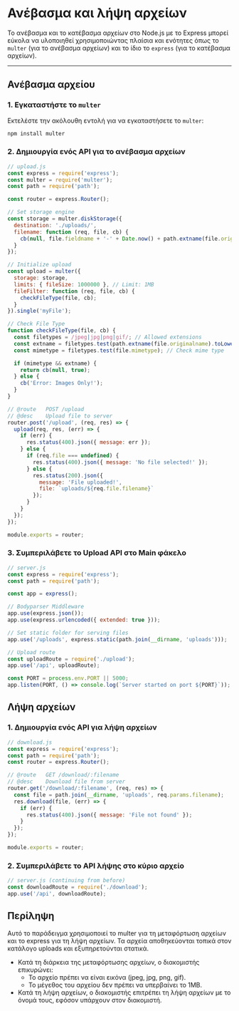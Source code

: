 # Ανέβασμα και λήψη αρχείων

Το ανέβασμα και το κατέβασμα αρχείων στο Node.js με το Express μπορεί εύκολα να υλοποιηθεί χρησιμοποιώντας πλαίσια και ενότητες όπως το `multer` (για το ανέβασμα αρχείων) και το ίδιο το `express` (για το κατέβασμα αρχείων).

---

## Ανέβασμα αρχείου

### 1. **Εγκαταστήστε το `multer`**

Εκτελέστε την ακόλουθη εντολή για να εγκαταστήσετε το `multer`:

```bash
npm install multer
```
### 2. Δημιουργία ενός API για το ανέβασμα αρχείων
```javascript
// upload.js
const express = require('express');
const multer = require('multer');
const path = require('path');

const router = express.Router();

// Set storage engine
const storage = multer.diskStorage({
  destination: './uploads/',
  filename: function (req, file, cb) {
    cb(null, file.fieldname + '-' + Date.now() + path.extname(file.originalname));
  }
});

// Initialize upload
const upload = multer({
  storage: storage,
  limits: { fileSize: 1000000 }, // Limit: 1MB
  fileFilter: function (req, file, cb) {
    checkFileType(file, cb);
  }
}).single('myFile');

// Check File Type
function checkFileType(file, cb) {
  const filetypes = /jpeg|jpg|png|gif/; // Allowed extensions
  const extname = filetypes.test(path.extname(file.originalname).toLowerCase()); // Check extension
  const mimetype = filetypes.test(file.mimetype); // Check mime type

  if (mimetype && extname) {
    return cb(null, true);
  } else {
    cb('Error: Images Only!');
  }
}

// @route   POST /upload
// @desc    Upload file to server
router.post('/upload', (req, res) => {
  upload(req, res, (err) => {
    if (err) {
      res.status(400).json({ message: err });
    } else {
      if (req.file === undefined) {
        res.status(400).json({ message: 'No file selected!' });
      } else {
        res.status(200).json({
          message: 'File uploaded!',
          file: `uploads/${req.file.filename}`
        });
      }
    }
  });
});

module.exports = router;

```
### 3. Συμπεριλάβετε το Upload API στο Main φάκελο
```javascript
// server.js
const express = require('express');
const path = require('path');

const app = express();

// Bodyparser Middleware
app.use(express.json());
app.use(express.urlencoded({ extended: true }));

// Set static folder for serving files
app.use('/uploads', express.static(path.join(__dirname, 'uploads')));

// Upload route
const uploadRoute = require('./upload');
app.use('/api', uploadRoute);

const PORT = process.env.PORT || 5000;
app.listen(PORT, () => console.log(`Server started on port ${PORT}`));

```
## Λήψη αρχείων

### 1. Δημιουργία ενός API για λήψη αρχείων
```javascript
// download.js
const express = require('express');
const path = require('path');
const router = express.Router();

// @route   GET /download/:filename
// @desc    Download file from server
router.get('/download/:filename', (req, res) => {
  const file = path.join(__dirname, 'uploads', req.params.filename);
  res.download(file, (err) => {
    if (err) {
      res.status(400).json({ message: 'File not found' });
    }
  });
});

module.exports = router;

```
### 2. Συμπεριλάβετε το API λήψης στο κύριο αρχείο

```javascript
// server.js (continuing from before)
const downloadRoute = require('./download');
app.use('/api', downloadRoute);


```
## Περίληψη
Αυτό το παράδειγμα χρησιμοποιεί το multer για τη μεταφόρτωση αρχείων και το express για τη λήψη αρχείων. Τα αρχεία αποθηκεύονται τοπικά στον κατάλογο uploads και εξυπηρετούνται στατικά.

- Κατά τη διάρκεια της μεταφόρτωσης αρχείων, ο διακομιστής επικυρώνει:
  - Το αρχείο πρέπει να είναι εικόνα (jpeg, jpg, png, gif).
  - Το μέγεθος του αρχείου δεν πρέπει να υπερβαίνει το 1MB.
- Κατά τη λήψη αρχείων, ο διακομιστής επιτρέπει τη λήψη αρχείων με το όνομά τους, εφόσον υπάρχουν στον διακομιστή.
